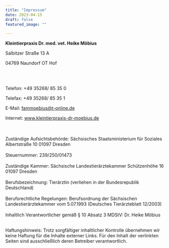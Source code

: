 ```yaml
---
title: "Impressum"
date: 2023-04-15
draft: false
featured_image: ""

---
```


**Kleintierpraxis Dr. med. vet. Heike Möbius**  

Salbitzer Straße 13 A  

04769 Naundorf OT Hof  

<br />
<br />

Telefon: +49 35268/ 85 35 0  

Telefax: +49 35268/ 85 35 1  


E-Mail: fammoebius@t-online.de  

Internet: www.kleintierpraxis-dr-moebius.de  

<br />
<br />
Zuständige Aufsichtsbehörde:
Sächsisches Staatsministerium für Soziales
Albertstraße 10
01097 Dresden  

<br />
<br />
Steuernummer:
239/250/01473  

<br />
<br />
Zuständige Kammer:
Sächsische Landestierärztekammer
Schützenhöhe 16
01097 Dresden  

<br />
<br />
Berufsbezeichnung:
Tierärztin (verliehen in der Bundesrepublik Deutschland)  

<br />
<br />
Berufsrechtliche Regelungen:
Berufsordnung der Sächsischen Landestierärztekammer
vom 5.07.1993 (Deutsches Tierärzteblatt 12/2003)  

<br />
<br />
Inhaltlich Verantwortlicher gemäß § 10 Absatz 3 MDStV:
Dr. Heike Möbius
<br />  
<br />

Haftungshinweis: Trotz sorgfältiger inhaltlicher Kontrolle übernehmen wir keine Haftung für die Inhalte externer Links. Für den Inhalt der verlinkten Seiten sind ausschließlich deren Betreiber verantwortlich.
